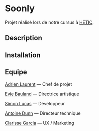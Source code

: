 # Soonly

Projet réalisé lors de notre cursus à [HETIC](http://www.hetic.net/ "HETIC").

## Description

## Installation

## Equipe

[Adrien Laurent](https://dribbble.com/Adrien_Laurent) — Chef de projet

[Evie Bauland](https://www.behance.net/eviebauland) — Directrice artistique

[Simon Lucas](http://github.com/Reelwens) — Développeur

[Antoine Dunn](https://antoine-dunn.fr) — Directeur technique

[Clarisse Garcia](https://www.linkedin.com/in/clarisse-garcia-53155012a) — UX / Marketing

